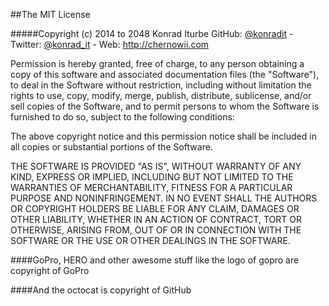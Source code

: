 ##The MIT License

#####Copyright (c) 2014 to 2048 Konrad Iturbe GitHub: [@konradit](http://github.com/konradit) - Twitter: [@konrad_it](http://twitter.com/konrad_it) - Web: http://chernowii.com

Permission is hereby granted, free of charge, to any person obtaining a copy
of this software and associated documentation files (the "Software"), to deal
in the Software without restriction, including without limitation the rights
to use, copy, modify, merge, publish, distribute, sublicense, and/or sell
copies of the Software, and to permit persons to whom the Software is
furnished to do so, subject to the following conditions:

The above copyright notice and this permission notice shall be included in all
copies or substantial portions of the Software.

THE SOFTWARE IS PROVIDED "AS IS", WITHOUT WARRANTY OF ANY KIND, EXPRESS OR
IMPLIED, INCLUDING BUT NOT LIMITED TO THE WARRANTIES OF MERCHANTABILITY,
FITNESS FOR A PARTICULAR PURPOSE AND NONINFRINGEMENT. IN NO EVENT SHALL THE
AUTHORS OR COPYRIGHT HOLDERS BE LIABLE FOR ANY CLAIM, DAMAGES OR OTHER
LIABILITY, WHETHER IN AN ACTION OF CONTRACT, TORT OR OTHERWISE, ARISING FROM,
OUT OF OR IN CONNECTION WITH THE SOFTWARE OR THE USE OR OTHER DEALINGS IN THE
SOFTWARE.

####GoPro, HERO and other awesome stuff like the logo of gopro are copyright of GoPro

####And the octocat is copyright of GitHub
